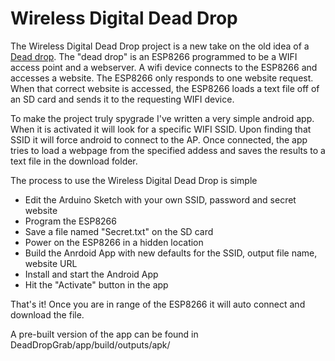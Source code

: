 Wireless Digital Dead Drop
======

The Wireless Digital Dead Drop project is a new take on the old idea of a [Dead drop](https://en.wikipedia.org/wiki/Dead_drop).  The "dead drop" is an ESP8266 programmed to be a WIFI access point and a webserver.  A wifi device connects to the ESP8266 and accesses a website.  The ESP8266 only responds to one website request.  When that correct website is accessed, the ESP8266 loads a text file off of an SD card and sends it to the requesting WIFI device.

To make the project truly spygrade I've written a very simple android app.  When it is activated it will look for a specific WIFI SSID.  Upon finding that SSID it will force android to connect to the AP.  Once connected, the app tries to load a webpage from the specified addess and saves the results to a text file in the download folder.  

The process to use the Wireless Digital Dead Drop is simple
* Edit the Arduino Sketch with your own SSID, password and secret website
* Program the ESP8266
* Save a file named "Secret.txt" on the SD card
* Power on the ESP8266 in a hidden location
* Build the Anrdoid App with new defaults for the SSID, output file name, website URL
* Install and start the Android App
* Hit the "Activate" button in the app

That's it!  Once you are in range of the ESP8266 it will auto connect and download the file.

A pre-built version of the app can be found in DeadDropGrab/app/build/outputs/apk/


